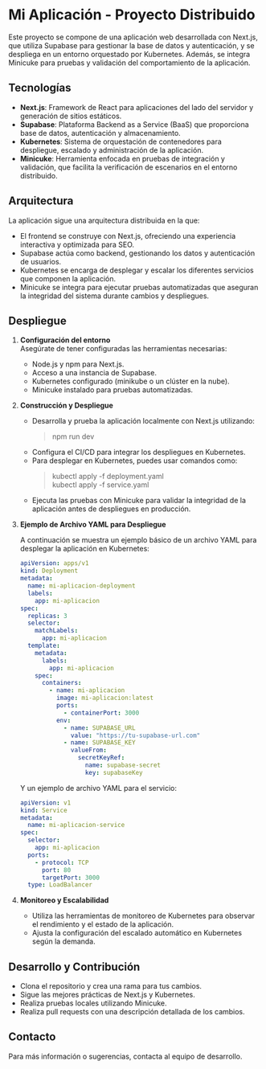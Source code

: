 # Mi Aplicación - Proyecto Distribuido

Este proyecto se compone de una aplicación web desarrollada con Next.js, que utiliza Supabase para gestionar la base de datos y autenticación, y se despliega en un entorno orquestado por Kubernetes. Además, se integra Minicuke para pruebas y validación del comportamiento de la aplicación.

## Tecnologías

- **Next.js**: Framework de React para aplicaciones del lado del servidor y generación de sitios estáticos.
- **Supabase**: Plataforma Backend as a Service (BaaS) que proporciona base de datos, autenticación y almacenamiento.
- **Kubernetes**: Sistema de orquestación de contenedores para despliegue, escalado y administración de la aplicación.
- **Minicuke**: Herramienta enfocada en pruebas de integración y validación, que facilita la verificación de escenarios en el entorno distribuido.

## Arquitectura

La aplicación sigue una arquitectura distribuida en la que:

- El frontend se construye con Next.js, ofreciendo una experiencia interactiva y optimizada para SEO.
- Supabase actúa como backend, gestionando los datos y autenticación de usuarios.
- Kubernetes se encarga de desplegar y escalar los diferentes servicios que componen la aplicación.
- Minicuke se integra para ejecutar pruebas automatizadas que aseguran la integridad del sistema durante cambios y despliegues.

## Despliegue

1. **Configuración del entorno**  
   Asegúrate de tener configuradas las herramientas necesarias:

   - Node.js y npm para Next.js.
   - Acceso a una instancia de Supabase.
   - Kubernetes configurado (minikube o un clúster en la nube).
   - Minicuke instalado para pruebas automatizadas.

2. **Construcción y Despliegue**

   - Desarrolla y prueba la aplicación localmente con Next.js utilizando:
     > npm run dev
   - Configura el CI/CD para integrar los despliegues en Kubernetes.
   - Para desplegar en Kubernetes, puedes usar comandos como:
     > kubectl apply -f deployment.yaml  
     > kubectl apply -f service.yaml
   - Ejecuta las pruebas con Minicuke para validar la integridad de la aplicación antes de despliegues en producción.

3. **Ejemplo de Archivo YAML para Despliegue**

   A continuación se muestra un ejemplo básico de un archivo YAML para desplegar la aplicación en Kubernetes:

   ```yaml
   apiVersion: apps/v1
   kind: Deployment
   metadata:
     name: mi-aplicacion-deployment
     labels:
       app: mi-aplicacion
   spec:
     replicas: 3
     selector:
       matchLabels:
         app: mi-aplicacion
     template:
       metadata:
         labels:
           app: mi-aplicacion
       spec:
         containers:
           - name: mi-aplicacion
             image: mi-aplicacion:latest
             ports:
               - containerPort: 3000
             env:
               - name: SUPABASE_URL
                 value: "https://tu-supabase-url.com"
               - name: SUPABASE_KEY
                 valueFrom:
                   secretKeyRef:
                     name: supabase-secret
                     key: supabaseKey
   ```

   Y un ejemplo de archivo YAML para el servicio:

   ```yaml
   apiVersion: v1
   kind: Service
   metadata:
     name: mi-aplicacion-service
   spec:
     selector:
       app: mi-aplicacion
     ports:
       - protocol: TCP
         port: 80
         targetPort: 3000
     type: LoadBalancer
   ```

4. **Monitoreo y Escalabilidad**
   - Utiliza las herramientas de monitoreo de Kubernetes para observar el rendimiento y el estado de la aplicación.
   - Ajusta la configuración del escalado automático en Kubernetes según la demanda.

## Desarrollo y Contribución

- Clona el repositorio y crea una rama para tus cambios.
- Sigue las mejores prácticas de Next.js y Kubernetes.
- Realiza pruebas locales utilizando Minicuke.
- Realiza pull requests con una descripción detallada de los cambios.

## Contacto

Para más información o sugerencias, contacta al equipo de desarrollo.
